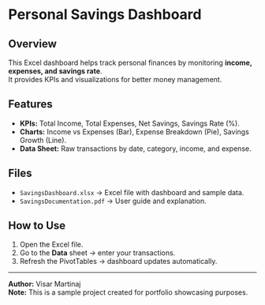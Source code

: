 # Personal Savings Dashboard

## Overview
This Excel dashboard helps track personal finances by monitoring **income, expenses, and savings rate**.  
It provides KPIs and visualizations for better money management.

## Features
- **KPIs:** Total Income, Total Expenses, Net Savings, Savings Rate (%).
- **Charts:** Income vs Expenses (Bar), Expense Breakdown (Pie), Savings Growth (Line).
- **Data Sheet:** Raw transactions by date, category, income, and expense.

## Files
- `SavingsDashboard.xlsx` → Excel file with dashboard and sample data.
- `SavingsDocumentation.pdf` → User guide and explanation.

## How to Use
1. Open the Excel file.
2. Go to the **Data** sheet → enter your transactions.
3. Refresh the PivotTables → dashboard updates automatically.

---

**Author:** Visar Martinaj  
**Note:** This is a sample project created for portfolio showcasing purposes.
